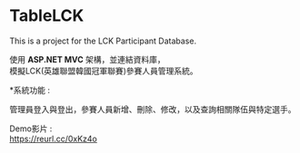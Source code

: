 # TableLCK
This is a project for the LCK Participant Database.

使用 <b>ASP.NET MVC</b> 架構，並連結資料庫，</br>
模擬LCK(英雄聯盟韓國冠軍聯賽)參賽人員管理系統。

*系統功能 : 

管理員登入與登出，參賽人員新增、刪除、修改，以及查詢相關隊伍與特定選手。

Demo影片 : </br>
https://reurl.cc/0xKz4o
